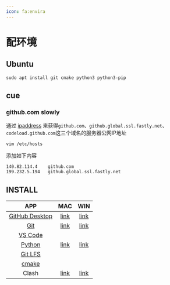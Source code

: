 ```yaml
---
icon: fa:envira
---
```

# 配环境

## Ubuntu

```shell
sudo apt install git cmake python3 python3-pip
```

## cue

### github.com slowly

通过 [ipaddress] 来获得`github.com`、`github.global.ssl.fastly.net`、`codeload.github.com`这三个域名的服务器公网IP地址

`vim /etc/hosts`

添加如下内容
```
140.82.114.4    github.com
199.232.5.194   github.global.ssl.fastly.net
```



## INSTALL

| APP | MAC | WIN |
| :---: | :---: | :---: | 
| [GitHub Desktop] | [link][GitHub Desktop macos] | [link][GitHub Desktop win] |
| [Git] | [link][Git mac] | [link][Git win] |
| [VS Code] |||
| [Python] | [link][Python mac] | [link][Python win]|
| [Git LFS] |||
| [cmake] |||
| Clash | [link][Clash mac] | [link][Clash win] |




[ipaddress]: https://www.ipaddress.com/
[GitHub Desktop]: https://desktop.github.com/
[GitHub Desktop win]: https://central.github.com/deployments/desktop/desktop/latest/win32
[GitHub Desktop macos]: https://central.github.com/deployments/desktop/desktop/latest/darwin
[Git]: https://git-scm.com/downloads
[Git mac]: https://git-scm.com/download/mac
[Git win]: https://github.com/git-for-windows/git/releases/download/v2.37.1.windows.1/Git-2.37.1-64-bit.exe
[VS Code]: https://code.visualstudio.com/Download#
[Python]: https://www.python.org/downloads/
[Python win]: https://www.python.org/ftp/python/3.10.5/python-3.10.5-amd64.exe
[Python mac]: https://www.python.org/ftp/python/3.10.7/python-3.10.7-macos11.pkg
[Git LFS]: https://git-lfs.github.com/
[cmake]: https://www.cmake.org/download/
[Clash win]: https://github.com/Fndroid/clash_for_windows_pkg/releases/download/0.19.25/Clash.for.Windows-0.19.25-arm64-win.7z
[Clash mac]: https://github.com/yichengchen/clashX/releases/download/1.72.0/ClashX.dmg
